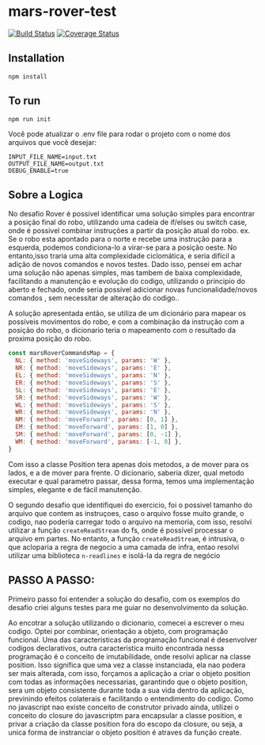 # mars-rover-test

[![Build Status][travis-image]][travis-url]
[![Coverage Status][coveralls-image]][coveralls-url]

## Installation

```
npm install
```

## To run

```
npm run init
```

Você  pode atualizar o .env file para rodar o projeto com o nome dos arquivos que você desejar:

```env
INPUT_FILE_NAME=input.txt
OUTPUT_FILE_NAME=output.txt
DEBUG_ENABLE=true
```

## Sobre a Logica

No desafio Rover é possivel identificar uma solução simples para encontrar a posição final do robo, utilizando uma cadeia de if/elses ou switch case, onde é possivel combinar instruções a partir da posição atual do robo. ex. Se o robo esta apontado para o norte e recebe uma instrução para a esquerda, podemos condiciona-lo a virar-se para a posição oeste. No entanto,isso traria uma alta complexidade ciclomática, e seria difícil a adição de novos comandos e novos testes. Dado isso, pensei em achar uma solução não apenas simples, mas tambem de baixa complexidade, facilitando a manutenção e evolução do codigo, utilizando o principio do aberto e fechado, onde seria possível adicionar novas funcionalidade/novos comandos , sem necessitar de alteração do codigo..

A solução apresentada então, se utiliza de um dicionário para mapear os possíveis movimentos do robo, e com a combinação da instrução com a posição do robo, o dicionario teria o mapeamento com o resultado da proxima posição do robo. 

```js
const marsRoverCommandsMap = {
  NL: { method: 'moveSideways', params: 'W' },
  NR: { method: 'moveSideways', params: 'E' },
  EL: { method: 'moveSideways', params: 'N' },
  ER: { method: 'moveSideways', params: 'S' },
  SL: { method: 'moveSideways', params: 'E' },
  SR: { method: 'moveSideways', params: 'W' },
  WL: { method: 'moveSideways', params: 'S' },
  WR: { method: 'moveSideways', params: 'N' },
  NM: { method: 'moveForward', params: [0, 1] },
  EM: { method: 'moveForward', params: [1, 0] },
  SM: { method: 'moveForward', params: [0, -1] },
  WM: { method: 'moveForward', params: [-1, 0] },
}
```

Com isso a classe Position tera apenas dois metodos, a de mover para os lados, e a de mover para frente. O dicionario, saberia dizer, qual metodo executar e qual parametro passar, dessa forma, temos uma implementação simples, elegante e de fácil manutenção.

O segundo desafio que identifiquei do exercicio, foi o possivel tamanho do arquivo que contem as instruçoes, caso o arquivo fosse muito grande, o codigo, nao poderia carregar todo o arquivo na memoria, com isso, resolvi utilizar a função `createReadStream` do fs, onde é possível processar o arquivo em partes. No entanto, a função `createReadStream`, é intrusiva, o que acloparia a regra de negocio a uma camada de infra, entao resolvi utilizar uma biblioteca `n-readlines` e isolá-la da regra de negócio


## PASSO A PASSO:

Primeiro passo foi entender a solução do desafio, com os exemplos do desafio criei alguns testes para me guiar no desenvolvimento da solução.

Ao encotrar a solução utilizando o dicionario, comecei a escrever o meu codigo. Optei por combinar, orientação a objeto, com programação funcional. Uma das caracteristicas da programação funcional é desenvolver codigos declarativos, outra caracteristica muito encontrada nessa programação é o conceito de imutabilidade, onde resolvi aplicar na classe position. Isso significa que uma vez a classe instanciada, ela nao podera ser mais alterada, com isso, forçamos a aplicação a criar o objeto position com todas as informações necessarias, garantindo que o objeto position, sera um objeto consistente durante toda a sua vida dentro da aplicação, previnindo efeitos colaterais e facilitando o entendimento do codigo. Como no javascript nao existe conceito de construtor privado ainda, utilizei o conceito do closure do javascriptm para encapsular a classe position, e privar a criação da classe position fora do escopo da closure, ou seja, a unica forma de instranciar o objeto position é atraves da função create.



[travis-image]: https://travis-ci.com/MozartLino/mars-rover-test.svg?token=aJRRfnEXpnSoXxWf96zv&branch=master
[travis-url]: https://travis-ci.com/github/MozartLino/mars-rover-test
[coveralls-image]: https://coveralls.io/repos/github/MozartLino/mars-rover-test/badge.svg?branch=master
[coveralls-url]: https://coveralls.io/github/MozartLino/mars-rover-test?branch=master

